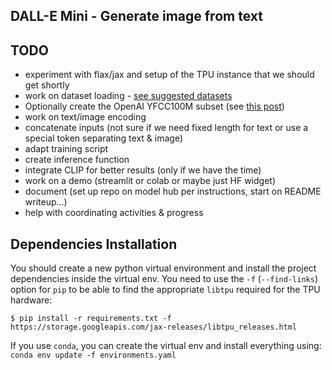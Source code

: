 ## DALL-E Mini - Generate image from text

## TODO

* experiment with flax/jax and setup of the TPU instance that we should get shortly
* work on dataset loading - [see suggested datasets](https://discuss.huggingface.co/t/dall-e-mini-version/7324/4)
* Optionally create the OpenAI YFCC100M subset (see [this post](https://discuss.huggingface.co/t/dall-e-mini-version/7324/30?u=boris))
* work on text/image encoding
* concatenate inputs (not sure if we need fixed length for text or use a special token separating text & image)
* adapt training script
* create inference function
* integrate CLIP for better results (only if we have the time)
* work on a demo (streamlit or colab or maybe just HF widget)
* document (set up repo on model hub per instructions, start on README writeup…)
* help with coordinating activities & progress


## Dependencies Installation
You should create a new python virtual environment and install the project dependencies inside the virtual env. You need to use the `-f` (`--find-links`) option for `pip` to be able to find the appropriate `libtpu` required for the TPU hardware:

```
$ pip install -r requirements.txt -f https://storage.googleapis.com/jax-releases/libtpu_releases.html
```

If you use `conda`, you can create the virtual env and install everything using: `conda env update -f environments.yaml`
